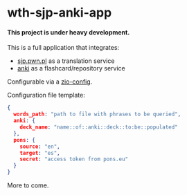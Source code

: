 # wth-sjp-anki-app

#### This project is under heavy development.

This is a full application that integrates:
- [sjp.pwn.pl](https://sjp.pwn.pl/) as a translation service
- [anki](https://apps.ankiweb.net/) as a flashcard/repository service

Configurable via a [zio-config](https://zio.github.io/zio-config/).

Configuration file template:
```json
{
  words_path: "path to file with phrases to be queried",
  anki: {
    deck_name: "name::of::anki::deck::to:be::populated"
  },
  pons: {
    source: "en",
    target: "es",
    secret: "access token from pons.eu"
  }
}

```

More to come.